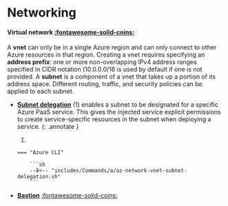 # Networking

#### Virtual network [:fontawesome-solid-coins:](https://azure.microsoft.com/en-us/pricing/details/virtual-network/ "free of charge")

A **vnet** can only be in a single Azure region and can only connect to other Azure resources in that region.
Creating a vnet requires specifying an **address prefix**: one or more non-overlapping IPv4 address ranges specified in CIDR notation (10.0.0.0/16 is used by default if one is not provided.
A **subnet** is a component of a vnet that takes up a portion of its address space.
Different routing, traffic, and security policies can be applied to each subnet.

<div class="grid cards" markdown>


-   [**Subnet delegation**](https://learn.microsoft.com/en-us/azure/virtual-network/subnet-delegation-overview) (1) enables a subnet to be designated for a specific Azure PaaS service.
    This gives the injected service explicit permissions to create service-specific resources in the subnet when deploying a service.
    {: .annotate }

    1. 

        === "Azure CLI"

            ```sh
            --8<-- "includes/Commands/a/az-network-vnet-subnet-delegation.sh"
            ```

-   [**Bastion**](https://azure.microsoft.com/en-us/products/azure-bastion/#Features-3) [:fontawesome-solid-coins:](https://azure.microsoft.com/en-us/pricing/details/azure-bastion/)



